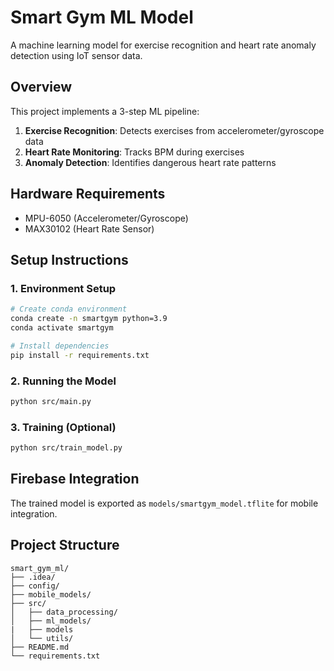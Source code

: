 # Smart Gym ML Model

A machine learning model for exercise recognition and heart rate anomaly detection using IoT sensor data.

## Overview

This project implements a 3-step ML pipeline:
1. **Exercise Recognition**: Detects exercises from accelerometer/gyroscope data
2. **Heart Rate Monitoring**: Tracks BPM during exercises
3. **Anomaly Detection**: Identifies dangerous heart rate patterns

## Hardware Requirements
- MPU-6050 (Accelerometer/Gyroscope)
- MAX30102 (Heart Rate Sensor)

## Setup Instructions

### 1. Environment Setup
```bash
# Create conda environment
conda create -n smartgym python=3.9
conda activate smartgym

# Install dependencies
pip install -r requirements.txt
```

### 2. Running the Model
```bash
python src/main.py
```

### 3. Training (Optional)
```bash
python src/train_model.py
```

## Firebase Integration

The trained model is exported as `models/smartgym_model.tflite` for mobile integration.

## Project Structure
```
smart_gym_ml/
├── .idea/
├── config/
├── mobile_models/
├── src/
│   ├── data_processing/
│   ├── ml_models/
|   ├── models
│   └── utils/
├── README.md
└── requirements.txt
```
